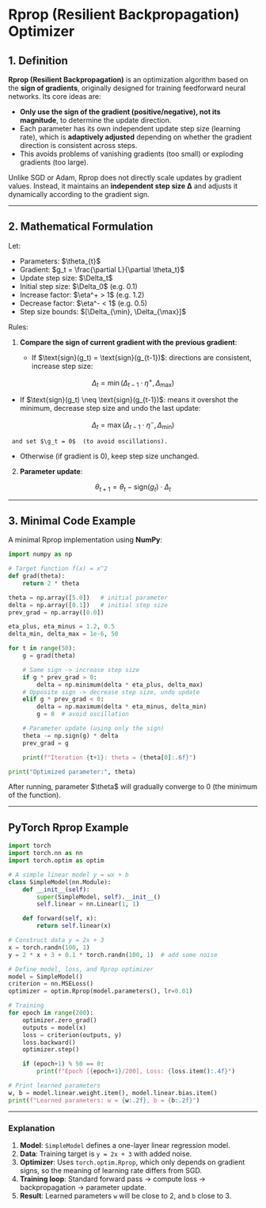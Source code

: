 # Rprop (Resilient Backpropagation) Optimizer

## 1. Definition

**Rprop (Resilient Backpropagation)** is an optimization algorithm based on the **sign of gradients**, originally designed for training feedforward neural networks.
Its core ideas are:

* **Only use the sign of the gradient (positive/negative), not its magnitude**, to determine the update direction.
* Each parameter has its own independent update step size (learning rate), which is **adaptively adjusted** depending on whether the gradient direction is consistent across steps.
* This avoids problems of vanishing gradients (too small) or exploding gradients (too large).

Unlike SGD or Adam, Rprop does not directly scale updates by gradient values. Instead, it maintains an **independent step size Δ** and adjusts it dynamically according to the gradient sign.

---

## 2. Mathematical Formulation

Let:

* Parameters: \$\theta\_{t}\$
* Gradient: \$g\_t = \frac{\partial L}{\partial \theta\_t}\$
* Update step size: \$\Delta\_t\$
* Initial step size: \$\Delta\_0\$ (e.g. 0.1)
* Increase factor: \$\eta^+ > 1\$ (e.g. 1.2)
* Decrease factor: \$\eta^- < 1\$ (e.g. 0.5)
* Step size bounds: $\[\Delta\_{\min}, \Delta\_{\max}]\$

Rules:

1. **Compare the sign of current gradient with the previous gradient**:

   * If \$\text{sign}(g\_t) = \text{sign}(g\_{t-1})\$: directions are consistent, increase step size:

$$
\Delta_t = \min(\Delta_{t-1} \cdot \eta^+, \Delta_{\max})
$$

* If \$\text{sign}(g\_t) \neq \text{sign}(g\_{t-1})\$: means it overshot the minimum, decrease step size and undo the last update:

$$
\Delta_t = \max(\Delta_{t-1} \cdot \eta^-, \Delta_{\min})
$$

```
 and set $\g_t = 0$  (to avoid oscillations).  
```

* Otherwise (if gradient is 0), keep step size unchanged.

2. **Parameter update**:

$$
\theta_{t+1} = \theta_t - \text{sign}(g_t) \cdot \Delta_t
$$

---

## 3. Minimal Code Example

A minimal Rprop implementation using **NumPy**:

```python
import numpy as np

# Target function f(x) = x^2
def grad(theta):
    return 2 * theta

theta = np.array([5.0])   # initial parameter
delta = np.array([0.1])   # initial step size
prev_grad = np.array([0.0])

eta_plus, eta_minus = 1.2, 0.5
delta_min, delta_max = 1e-6, 50

for t in range(50):
    g = grad(theta)

    # Same sign -> increase step size
    if g * prev_grad > 0:
        delta = np.minimum(delta * eta_plus, delta_max)
    # Opposite sign -> decrease step size, undo update
    elif g * prev_grad < 0:
        delta = np.maximum(delta * eta_minus, delta_min)
        g = 0  # avoid oscillation

    # Parameter update (using only the sign)
    theta -= np.sign(g) * delta
    prev_grad = g

    print(f"Iteration {t+1}: theta = {theta[0]:.6f}")

print("Optimized parameter:", theta)
```

After running, parameter \$\theta\$ will gradually converge to 0 (the minimum of the function).

---

## PyTorch Rprop Example

```python
import torch
import torch.nn as nn
import torch.optim as optim

# A simple linear model y = wx + b
class SimpleModel(nn.Module):
    def __init__(self):
        super(SimpleModel, self).__init__()
        self.linear = nn.Linear(1, 1)

    def forward(self, x):
        return self.linear(x)

# Construct data y = 2x + 3
x = torch.randn(100, 1)
y = 2 * x + 3 + 0.1 * torch.randn(100, 1)  # add some noise

# Define model, loss, and Rprop optimizer
model = SimpleModel()
criterion = nn.MSELoss()
optimizer = optim.Rprop(model.parameters(), lr=0.01)

# Training
for epoch in range(200):
    optimizer.zero_grad()
    outputs = model(x)
    loss = criterion(outputs, y)
    loss.backward()
    optimizer.step()

    if (epoch+1) % 50 == 0:
        print(f"Epoch [{epoch+1}/200], Loss: {loss.item():.4f}")

# Print learned parameters
w, b = model.linear.weight.item(), model.linear.bias.item()
print(f"Learned parameters: w = {w:.2f}, b = {b:.2f}")
```

---

### Explanation

1. **Model**: `SimpleModel` defines a one-layer linear regression model.
2. **Data**: Training target is `y = 2x + 3` with added noise.
3. **Optimizer**: Uses `torch.optim.Rprop`, which only depends on gradient signs, so the meaning of learning rate differs from SGD.
4. **Training loop**: Standard forward pass → compute loss → backpropagation → parameter update.
5. **Result**: Learned parameters `w` will be close to 2, and `b` close to 3.


